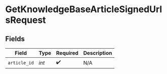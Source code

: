 # GetKnowledgeBaseArticleSignedUrlsRequest


## Fields

| Field              | Type               | Required           | Description        |
| ------------------ | ------------------ | ------------------ | ------------------ |
| `article_id`       | *int*              | :heavy_check_mark: | N/A                |
